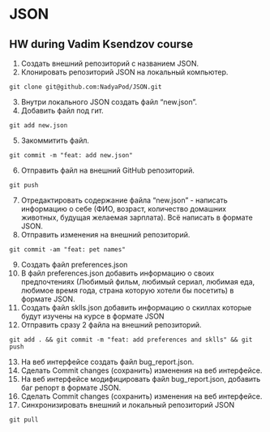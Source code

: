 # JSON

## HW during Vadim Ksendzov course

1. Создать внешний репозиторий c названием JSON.
2. Клонировать репозиторий JSON на локальный компьютер.
```
git clone git@github.com:NadyaPod/JSON.git
```
3. Внутри локального JSON создать файл “new.json”.
4. Добавить файл под гит.
```
git add new.json
```
5. Закоммитить файл.
```
git commit -m "feat: add new.json"
```
6. Отправить файл на внешний GitHub репозиторий.
```
git push
```
7. Отредактировать содержание файла “new.json” - написать информацию о себе (ФИО, возраст, количество домашних животных, будущая желаемая зарплата). Всё написать в формате JSON.
8. Отправить изменения на внешний репозиторий.
```
git commit -am "feat: pet names"
```
9. Создать файл preferences.json
10. В файл preferences.json добавить информацию о своих предпочтениях (Любимый фильм, любимый сериал, любимая еда, любимое время года, страна которую хотели бы посетить) в формате JSON.
11. Создать файл sklls.json добавить информацию о скиллах которые будут изучены на курсе в формате JSON
12. Отправить сразу 2 файла на внешний репозиторий.
```
git add . && git commit -m "feat: add preferences and sklls" && git push
```
13. На веб интерфейсе создать файл bug_report.json.
14. Сделать Commit changes (сохранить) изменения на веб интерфейсе.
15. На веб интерфейсе модифицировать файл bug_report.json, добавить баг репорт в формате JSON.
16. Сделать Commit changes (сохранить) изменения на веб интерфейсе.
17. Синхронизировать внешний и локальный репозиторий JSON
```
git pull
```